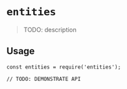 # `entities`

> TODO: description

## Usage

```
const entities = require('entities');

// TODO: DEMONSTRATE API
```
